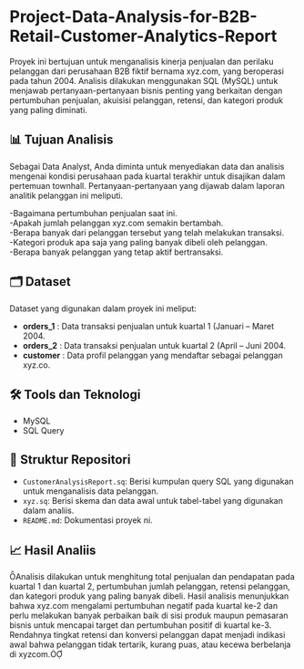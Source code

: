 # Project-Data-Analysis-for-B2B-Retail-Customer-Analytics-Report

Proyek ini bertujuan untuk menganalisis kinerja penjualan dan perilaku pelanggan dari perusahaan B2B fiktif bernama xyz.com, yang beroperasi pada tahun 2004. Analisis dilakukan menggunakan SQL (MySQL) untuk menjawab pertanyaan-pertanyaan bisnis penting yang berkaitan dengan pertumbuhan penjualan, akuisisi pelanggan, retensi, dan kategori produk yang paling diminati.

## 📊 Tujuan Analisis
Sebagai Data Analyst, Anda diminta untuk menyediakan data dan analisis mengenai kondisi perusahaan pada kuartal terakhir untuk disajikan dalam pertemuan townhall. Pertanyaan-pertanyaan yang dijawab dalam laporan analitik pelanggan ini meliputi.

-Bagaimana pertumbuhan penjualan saat ini.  
-Apakah jumlah pelanggan xyz.com semakin bertambah.  
-Berapa banyak dari pelanggan tersebut yang telah melakukan transaksi.  
-Kategori produk apa saja yang paling banyak dibeli oleh pelanggan.  
-Berapa banyak pelanggan yang tetap aktif bertransaksi.  

## 🗂️ Dataset
Dataset yang digunakan dalam proyek ini meliput:

- **orders_1** : Data transaksi penjualan untuk kuartal 1 (Januari – Maret 2004.
- **orders_2** : Data transaksi penjualan untuk kuartal 2 (April – Juni 2004.
- **customer** : Data profil pelanggan yang mendaftar sebagai pelanggan xyz.co.

## 🛠️ Tools dan Teknologi
- MySQL
- SQL Query

## 📁 Struktur Repositori

- `CustomerAnalysisReport.sq`: Berisi kumpulan query SQL yang digunakan untuk menganalisis data pelanggan.
- `xyz.sq`: Berisi skema dan data awal untuk tabel-tabel yang digunakan dalam analiis.
- `README.md`: Dokumentasi proyek ni.

## 📈 Hasil Analiis

Analisis dilakukan untuk menghitung total penjualan dan pendapatan pada kuartal 1 dan kuartal 2, pertumbuhan jumlah pelanggan, retensi pelanggan, dan kategori produk yang paling banyak dibeli. Hasil analisis menunjukkan bahwa xyz.com mengalami pertumbuhan negatif pada kuartal ke-2 dan perlu melakukan banyak perbaikan baik di sisi produk maupun pemasaran bisnis untuk mencapai target dan pertumbuhan positif di kuartal ke-3. Rendahnya tingkat retensi dan konversi pelanggan dapat menjadi indikasi awal bahwa pelanggan tidak tertarik, kurang puas, atau kecewa berbelanja di xyzcom.
